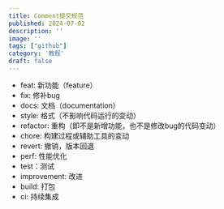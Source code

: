 ```yaml
---
title: Comment提交规范
published: 2024-07-02
description: ''
image: ''
tags: ["github"]
category: '教程'
draft: false 
---
```


- feat: 新功能（feature）
- fix: 修补bug
- docs: 文档（documentation）
- style: 格式（不影响代码运行的变动）
- refactor: 重构（即不是新增功能，也不是修改bug的代码变动）
- chore: 构建过程或辅助工具的变动
- revert: 撤销，版本回退
- perf: 性能优化
- test：测试
- improvement: 改进
- build: 打包
- ci: 持续集成

